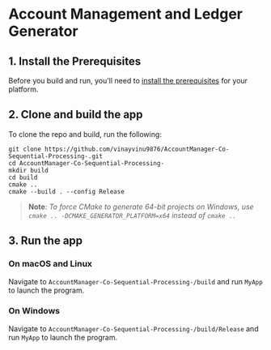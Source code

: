# Account Management and Ledger Generator



## 1. Install the Prerequisites

Before you build and run, you'll need to [install the prerequisites](https://docs.ultralig.ht/docs/installing-prerequisites) for your platform.

## 2. Clone and build the app

To clone the repo and build, run the following:

```shell
git clone https://github.com/vinayvinu9876/AccountManager-Co-Sequential-Processing-.git
cd AccountManager-Co-Sequential-Processing-
mkdir build
cd build
cmake ..
cmake --build . --config Release
```

> **Note**: _To force CMake to generate 64-bit projects on Windows, use `cmake .. -DCMAKE_GENERATOR_PLATFORM=x64` instead of `cmake ..`_

## 3. Run the app

### On macOS and Linux

Navigate to `AccountManager-Co-Sequential-Processing-/build` and run `MyApp` to launch the program.

### On Windows

Navigate to `AccountManager-Co-Sequential-Processing-/build/Release` and run `MyApp` to launch the program.


